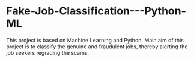 # Fake-Job-Classification---Python-ML
This project is based on Machine Learning and Python. Main aim of this project is to classify the genuine and fraudulent jobs, thereby alerting the job seekers regrading the scams.

